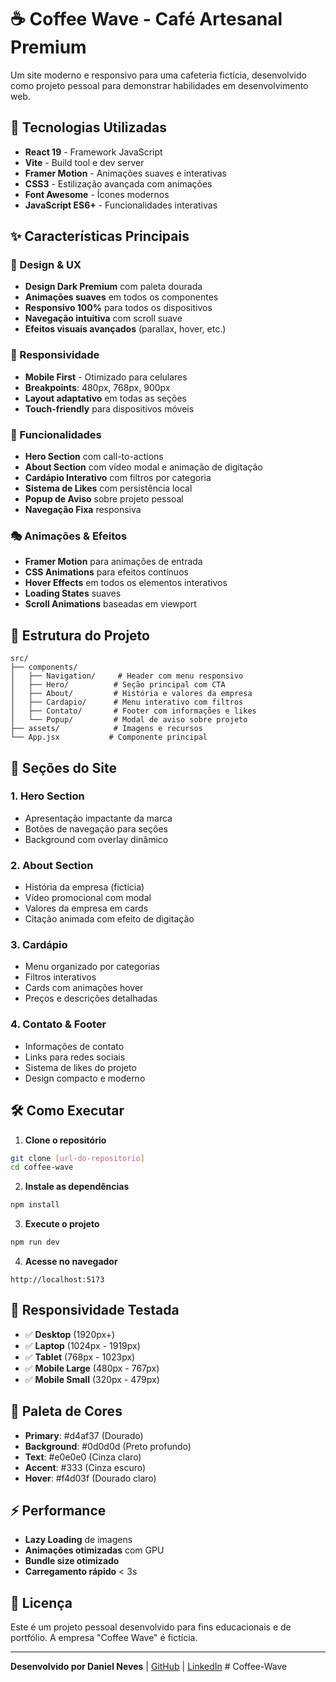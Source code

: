 # ☕ Coffee Wave - Café Artesanal Premium

Um site moderno e responsivo para uma cafeteria fictícia, desenvolvido como projeto pessoal para demonstrar habilidades em desenvolvimento web.

## 🚀 Tecnologias Utilizadas

- **React 19** - Framework JavaScript
- **Vite** - Build tool e dev server
- **Framer Motion** - Animações suaves e interativas
- **CSS3** - Estilização avançada com animações
- **Font Awesome** - Ícones modernos
- **JavaScript ES6+** - Funcionalidades interativas

## ✨ Características Principais

### 🎨 Design & UX
- **Design Dark Premium** com paleta dourada
- **Animações suaves** em todos os componentes
- **Responsivo 100%** para todos os dispositivos
- **Navegação intuitiva** com scroll suave
- **Efeitos visuais avançados** (parallax, hover, etc.)

### 📱 Responsividade
- **Mobile First** - Otimizado para celulares
- **Breakpoints**: 480px, 768px, 900px
- **Layout adaptativo** em todas as seções
- **Touch-friendly** para dispositivos móveis

### 🔧 Funcionalidades
- **Hero Section** com call-to-actions
- **About Section** com vídeo modal e animação de digitação
- **Cardápio Interativo** com filtros por categoria
- **Sistema de Likes** com persistência local
- **Popup de Aviso** sobre projeto pessoal
- **Navegação Fixa** responsiva

### 🎭 Animações & Efeitos
- **Framer Motion** para animações de entrada
- **CSS Animations** para efeitos contínuos
- **Hover Effects** em todos os elementos interativos
- **Loading States** suaves
- **Scroll Animations** baseadas em viewport

## 📂 Estrutura do Projeto

```
src/
├── components/
│   ├── Navigation/     # Header com menu responsivo
│   ├── Hero/          # Seção principal com CTA
│   ├── About/         # História e valores da empresa
│   ├── Cardapio/      # Menu interativo com filtros
│   ├── Contato/       # Footer com informações e likes
│   └── Popup/         # Modal de aviso sobre projeto
├── assets/            # Imagens e recursos
└── App.jsx           # Componente principal
```

## 🎯 Seções do Site

### 1. **Hero Section**
- Apresentação impactante da marca
- Botões de navegação para seções
- Background com overlay dinâmico

### 2. **About Section**
- História da empresa (fictícia)
- Vídeo promocional com modal
- Valores da empresa em cards
- Citação animada com efeito de digitação

### 3. **Cardápio**
- Menu organizado por categorias
- Filtros interativos
- Cards com animações hover
- Preços e descrições detalhadas

### 4. **Contato & Footer**
- Informações de contato
- Links para redes sociais
- Sistema de likes do projeto
- Design compacto e moderno

## 🛠️ Como Executar

1. **Clone o repositório**
```bash
git clone [url-do-repositorio]
cd coffee-wave
```

2. **Instale as dependências**
```bash
npm install
```

3. **Execute o projeto**
```bash
npm run dev
```

4. **Acesse no navegador**
```
http://localhost:5173
```

## 📱 Responsividade Testada

- ✅ **Desktop** (1920px+)
- ✅ **Laptop** (1024px - 1919px)
- ✅ **Tablet** (768px - 1023px)
- ✅ **Mobile Large** (480px - 767px)
- ✅ **Mobile Small** (320px - 479px)

## 🎨 Paleta de Cores

- **Primary**: #d4af37 (Dourado)
- **Background**: #0d0d0d (Preto profundo)
- **Text**: #e0e0e0 (Cinza claro)
- **Accent**: #333 (Cinza escuro)
- **Hover**: #f4d03f (Dourado claro)

## ⚡ Performance

- **Lazy Loading** de imagens
- **Animações otimizadas** com GPU
- **Bundle size otimizado**
- **Carregamento rápido** < 3s

## 📄 Licença

Este é um projeto pessoal desenvolvido para fins educacionais e de portfólio. A empresa "Coffee Wave" é fictícia.

---

**Desenvolvido por Daniel Neves** | [GitHub](https://github.com/danielneves2) | [LinkedIn](https://www.linkedin.com/in/daniel-neves-asplo/)
#   C o f f e e - W a v e  
 